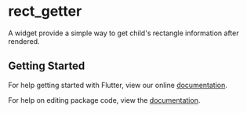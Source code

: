 # rect_getter

A widget provide a simple way to get child&#x27;s rectangle information after rendered.

## Getting Started

For help getting started with Flutter, view our online [documentation](https://flutter.io/).

For help on editing package code, view the [documentation](https://flutter.io/developing-packages/).
